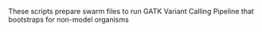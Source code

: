 These scripts prepare swarm files to run GATK Variant Calling Pipeline that bootstraps for non-model organisms 

